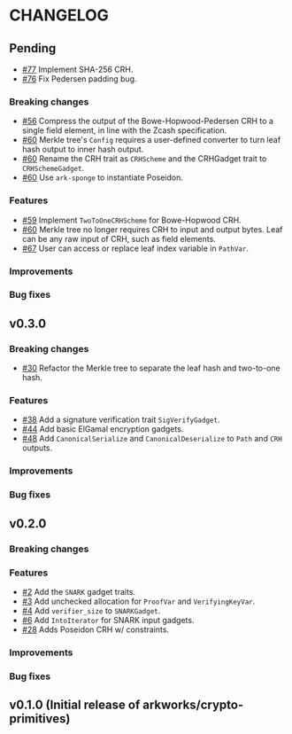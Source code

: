 # CHANGELOG

## Pending

- [\#77](https://github.com/arkworks-rs/crypto-primitives/pull/77) Implement SHA-256 CRH.
- [\#76](https://github.com/arkworks-rs/crypto-primitives/pull/79) Fix Pedersen padding bug.

### Breaking changes

- [\#56](https://github.com/arkworks-rs/crypto-primitives/pull/56) Compress the output of the Bowe-Hopwood-Pedersen CRH to a single field element, in line with the Zcash specification.
- [\#60](https://github.com/arkworks-rs/crypto-primitives/pull/60) Merkle tree's `Config` requires a user-defined converter to turn leaf hash output to inner hash output.
- [\#60](https://github.com/arkworks-rs/crypto-primitives/pull/60) Rename the CRH trait as `CRHScheme` and the CRHGadget trait to `CRHSchemeGadget`.
- [\#60](https://github.com/arkworks-rs/crypto-primitives/pull/60) Use `ark-sponge` to instantiate Poseidon.

### Features

- [\#59](https://github.com/arkworks-rs/crypto-primitives/pull/59) Implement `TwoToOneCRHScheme` for Bowe-Hopwood CRH.
- [\#60](https://github.com/arkworks-rs/crypto-primitives/pull/60) Merkle tree no longer requires CRH to input and output bytes. Leaf can be any raw input of CRH, such as field elements.
- [\#67](https://github.com/arkworks-rs/crypto-primitives/pull/67) User can access or replace leaf index variable in `PathVar`.

### Improvements

### Bug fixes

## v0.3.0

### Breaking changes

- [\#30](https://github.com/arkworks-rs/crypto-primitives/pull/30) Refactor the Merkle tree to separate the leaf hash and two-to-one hash.

### Features

- [\#38](https://github.com/arkworks-rs/crypto-primitives/pull/38) Add a signature verification trait `SigVerifyGadget`.
- [\#44](https://github.com/arkworks-rs/crypto-primitives/pull/44) Add basic ElGamal encryption gadgets.
- [\#48](https://github.com/arkworks-rs/crypto-primitives/pull/48) Add `CanonicalSerialize` and `CanonicalDeserialize` to `Path` and `CRH` outputs.

### Improvements

### Bug fixes

## v0.2.0

### Breaking changes

### Features

- [\#2](https://github.com/arkworks-rs/crypto-primitives/pull/2) Add the `SNARK` gadget traits.
- [\#3](https://github.com/arkworks-rs/crypto-primitives/pull/3) Add unchecked allocation for `ProofVar` and `VerifyingKeyVar`.  
- [\#4](https://github.com/arkworks-rs/crypto-primitives/pull/4) Add `verifier_size` to `SNARKGadget`.
- [\#6](https://github.com/arkworks-rs/crypto-primitives/pull/6) Add `IntoIterator` for SNARK input gadgets.
- [\#28](https://github.com/arkworks-rs/crypto-primitives/pull/28) Adds Poseidon CRH w/ constraints.

### Improvements

### Bug fixes

## v0.1.0 (Initial release of arkworks/crypto-primitives)
